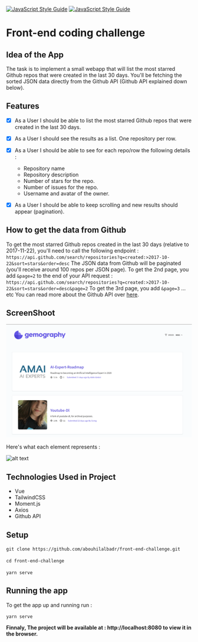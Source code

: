 [![JavaScript Style Guide](https://img.shields.io/badge/Success-brightgreen.svg?style=flat-square&for-the-badge&logo=Verizon)](https://github.com/abouhilalbadr/front-end-challenge.git) [![JavaScript Style Guide](https://img.shields.io/badge/code_style-standard-brightgreen.svg?style=flat-square)](https://standardjs.com)
# Front-end coding challenge

## Idea of the App

The task is to implement a small webapp that will list the most starred Github repos that were created in the last 30 days. You'll be fetching the sorted JSON data directly from the Github API (Github API explained down below).


## Features

- [x] As a User I should be able to list the most starred Github repos that were created in the last 30 days.
- [x] As a User I should see the results as a list. One repository per row.
- [x] As a User I should be able to see for each repo/row the following details :
    - Repository name
    - Repository description
    - Number of stars for the repo.
    - Number of issues for the repo.
    - Username and avatar of the owner.
- [x] As a User I should be able to keep scrolling and new results should appear (pagination).


## How to get the data from Github

To get the most starred Github repos created in the last 30 days (relative to 2017-11-22), you'll need to call the following endpoint :
`https://api.github.com/search/repositories?q=created:>2017-10-22&sort=stars&order=desc`
The JSON data from Github will be paginated (you'll receive around 100 repos per JSON page).
To get the 2nd page, you add `&page=2` to the end of your API request :
`https://api.github.com/search/repositories?q=created:>2017-10-22&sort=stars&order=desc&page=2`
To get the 3rd page, you add `&page=3` ... etc
You can read more about the Github API over [here](https://developer.github.com/v3/search/#search-repositories
).


## ScreenShoot

![alt text](ScreenShoot.png)

Here's what each element represents :

![alt text](https://raw.githubusercontent.com/hiddenfounders/frontend-coding-challenge/master/row_explained.png)


## Technologies Used in Project

- Vue
- TailwindCSS
- Moment.js
- Axios
- Github API


## Setup

```
git clone https://github.com/abouhilalbadr/front-end-challenge.git

cd front-end-challenge

yarn serve
```


## Running the app

To get the app up and running run :

```
yarn serve
```


<b>Finnaly, The project will be available at :   </b>  **http://localhost:8080 to view it in the browser.**